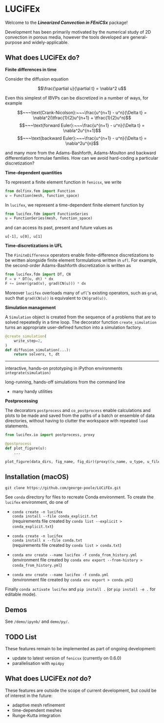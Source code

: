 # LUCiFEx

Welcome to the ***Linearized Convection in FEniCSx*** package! 

Development has been primarily motivated by the numerical study of 2D convection in porous media, however the tools developed are general-purpose and widely-applicable.

## What does LUCiFEx do?

**Finite differences in time**

Consider the diffusion equation

$$\frac{\partial u}{\partial t} = \nabla^2 u$$

Even this simplest of IBVPs can be discretized in a number of ways, for example

$$~~~\text{Crank-Nicolson}:~~~\frac{u^{n+1} - u^n}{\Delta t} = \nabla^2(\tfrac{1}{2}u^{n+1} + \tfrac{1}{2}u^n)$$
$$~~~\text{forward Euler}:~~~\frac{u^{n+1} - u^n}{\Delta t} = \nabla^2u^{n+1}$$
$$~~~\text{backward Euler}:~~~\frac{u^{n+1} - u^n}{\Delta t} = \nabla^2u^{n}$$

and many more from the Adams-Bashforth, Adams-Moulton and backward differentiation formulae families. How can we avoid hard-coding a particular discretization?

**Time-dependent quantities**

To represent a finite element function in `fenicsx`, we write
```python
from dolfinx.fem import Function
u = Function(mesh, function_space)
```
In `lucifex`, we represent a time-dependent finite element function by

```python
from lucifex.fdm import FunctionSeries
u = FunctionSeries(mesh, function_space)
```

and can access its past, present and future values as
```
u[-1], u[0], u[1]
```

**Time-discretizations in UFL**

The `FiniteDifference` operators enable finite-difference discretizations to be written alongside finite element formulations written in `ufl`. For example, the second-order Adams-Bashforth discretization is written as
```python
from lucifex.fdm import DT, CN
F = v * DT(u, dt) * dx
F += inner(grad(v), grad(CN(u))) * dx
```

Moreover `lucifex` overloads many of `ufl`'s existing operators, such as `grad`, such that `grad(CN(u))` is equivalent to `CN(grad(u))`.


**Simulation management**

A `Simulation` object is created from the sequence of a problems that are to solved repeatedly in a time loop. The decorator function `create_simulation` turns an appropriate user-defined function into a simulation factory.

```python
@create_simulation(
    write_step=2,
)
def diffusion_simulation(...):
    return solvers, t, dt
```

****

interactive, hands-on prototyping in iPython environments
`integrate(simulation)`

long-running, hands-off simulations from the command line
+ many handy utilities

**Postprocessing**

The decorators `postprocess` and `co_postprocess` enable calculations and plots to be made and saved from the paths of a batch or ensemble of data directories, without having to clutter the workspace with repeated `load` statements.

```python
from lucifex.io import postprocess, proxy

@postprocess
def plot_figure(u):
    ...

plot_figure(data_dirs, fig_name, fig_dir)(proxy((u_name, u_type, u_file)))
```

## Installation (macOS)


`git clone https://github.com/george-poole/LUCiFEx.git`

See `conda` directory for files to recreate Conda environment. To create the 
`lucifex` environment, do one of

* `conda create -n lucifex` <br>
`conda install --file conda_explicit.txt` <br>
(requirements file created by `conda list --explicit > conda_explicit.txt`)

* `conda create -n lucifex` <br>
`conda install x --file conda.txt` <br>
(requirements file created by `conda list > conda.txt`)

* `conda env create --name lucifex -f conda_from_history.yml` <br>
(environment file created by `conda env export --from-history > conda_from_history.yml`)

* `conda env create --name lucifex -f conda.yml` <br>
(environment file created by `conda env export > conda.yml`)

Finally `conda activate lucifex` and `pip install .` (or `pip install -e .` for editable mode).

## Demos

See `/demo/ipynb/` and `demo/py/`.

## TODO List

These features remain to be implemented as part of ongoing development:

+ update to latest version of `fenicsx` (currently on 0.6.0)
+ parallelisation with `mpi4py`

## What does LUCiFEx *not* do?

These features are outside the scope of current development, but could be of interest in the future:

+ adaptive mesh refinement
+ time-dependent meshes
+ Runge-Kutta integration